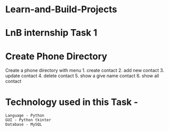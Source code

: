 # Learn-and-Build-Projects
  
  
# LnB internship Task 1
# Create Phone Directory
  Create a phone directory with menu
    1. create contact
    2. add new contact
    3. update contact
    4. delete contact
    5. show a give name contact
    6. show all contact
  
# Technology used in this Task - 
    Language - Python
    GUI - Python tkinter
    Database - MySQL
    
